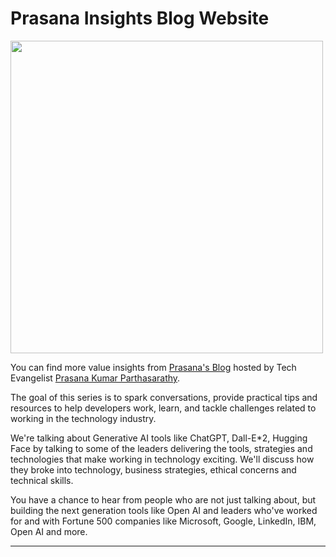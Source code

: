# Prasana Insights Blog Website

<img src="https://cdn.hashnode.com/res/hashnode/image/upload/v1695381371113/cce037c2-2267-406c-8baf-4aeb8a4b0f76.png" width="500">

You can find more value insights from [Prasana's Blog](https://prasanainsights.com/) hosted by Tech Evangelist [Prasana Kumar Parthasarathy](https://www.linkedin.com/in/prasana/).

The goal of this series is to spark conversations, provide practical tips and resources to help developers work, learn, and tackle challenges related to working in the technology industry.

We're talking about Generative AI tools like ChatGPT, Dall-E*2, Hugging Face by talking to some of the leaders delivering the tools, strategies and technologies that make working in technology exciting. We'll discuss how they broke into technology, business strategies, ethical concerns and technical skills.

You have a chance to hear from people who are not just talking about, but building the next generation tools like Open AI and leaders who've worked for and with Fortune 500 companies like Microsoft, Google, LinkedIn,  IBM,  Open AI and more.

---
